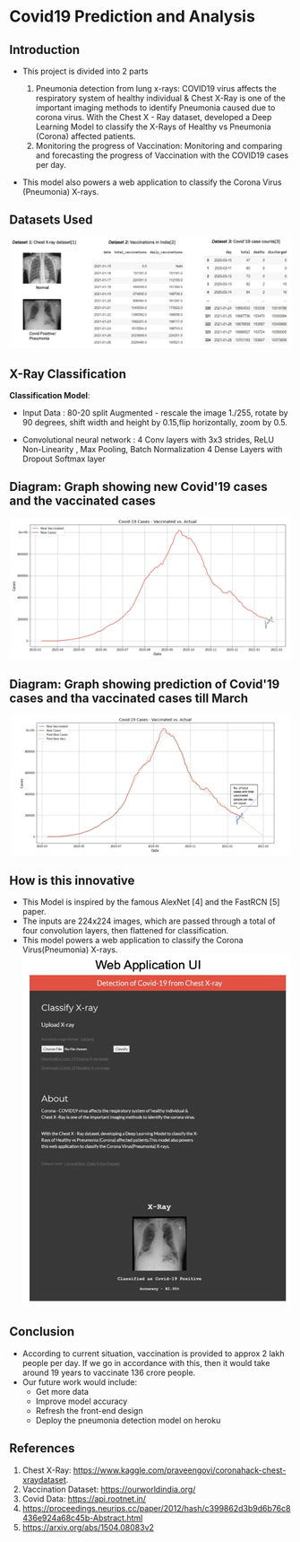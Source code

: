 # Covid19 Prediction and Analysis

## Introduction


- This project is divided into 2 parts
  1. Pneumonia detection from lung x-rays: COVID19 virus affects the respiratory system of healthy individual & Chest X-Ray is one of the important imaging methods      to identify Pneumonia caused due to corona virus. With the Chest X - Ray dataset, developed a Deep Learning Model to classify the X-Rays of Healthy vs              Pneumonia (Corona) affected patients.
  2. Monitoring the progress of Vaccination: Monitoring and comparing and forecasting the progress of Vaccination with the COVID19 cases per day.

- This model also powers a web application to classify the Corona Virus (Pneumonia) X-rays.


## Datasets Used
![](demo/1.png)


## X-Ray Classification
**Classification Model**:
- Input Data :
  80-20 split
  Augmented - rescale the image 1./255, rotate by 90 degrees, shift width and height by 0.15,flip horizontally, zoom by 0.5.

- Convolutional neural network :
  4 Conv layers with 3x3 strides, ReLU Non-Linearity , Max Pooling, Batch Normalization 4 Dense Layers with Dropout
  Softmax layer
  
## Diagram: Graph showing new Covid'19 cases and the vaccinated cases
![](demo/2.png)

## Diagram: Graph showing prediction of Covid'19 cases and tha vaccinated cases till March
![](demo/3.png)

## How is this innovative
- This Model is inspired by the famous AlexNet [4] and the FastRCN [5] paper.
- The inputs are 224x224 images, which are passed through a total of four convolution layers, then flattened for classification.
- This model powers a web application to classify the Corona Virus(Pneumonia) X-rays.
![](demo/4.png)

## Conclusion
- According to current situation, vaccination is provided to approx 2 lakh people per day. If we go in accordance with this, then it would take around 19 years to vaccinate 136 crore people.
- Our future work would include:
  - Get more data
  - Improve model accuracy
  - Refresh the front-end design
  - Deploy the pneumonia detection model on heroku

## References
1. Chest X-Ray: https://www.kaggle.com/praveengovi/coronahack-chest-xraydataset.
2. Vaccination Dataset: https://ourworldindia.org/
3. Covid Data: https://api.rootnet.in/
4. https://proceedings.neurips.cc/paper/2012/hash/c399862d3b9d6b76c8436e924a68c45b-Abstract.html
5. https://arxiv.org/abs/1504.08083v2
